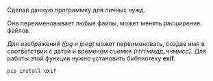 Сделал данную программку для личных нужд.

Она переименовывает любые файлы, может менять расширение файлов.  
  
Для изображений _(jpg и jpeg)_ может переименовать, создав имя в соответствии с датой и временем съемки _(ггггммдд_ччммсс)_. Для работы этой функции нужно установить библиотеку **exif**:
```bash
pip install exif
```